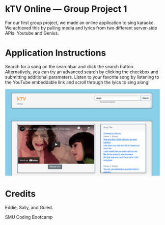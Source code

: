 # **kTV Online — Group Project 1**

For our first group project, we made an online application to sing karaoke. We achieved this by pulling media and lyrics from two different server-side APIs: Youtube and Genius.

# Application Instructions

Search for a song on the searchbar and click the search button. Alternatively, you can try an advanced search by clicking the checkbox and submitting additional parameters. Listen to your favorite song by listening to the YouTube embeddable link and scroll through the lyics to sing along!

<img src="./assets/Screen Shot 2021-08-20 at 10.34.44 AM.png">

# Credits

Eddie, Sally, and Guled. 

SMU Coding Bootcamp